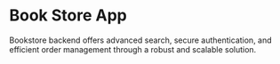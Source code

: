 # Book Store App 
Bookstore backend offers advanced search, secure authentication, and efficient order management through a robust and scalable solution.
